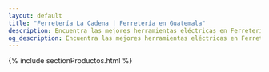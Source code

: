 ```yaml
---
layout: default
title: "Ferretería La Cadena | Ferretería en Guatemala"
description: Encuentra las mejores herramientas eléctricas en Ferretería La Cadena. Ofrecemos una amplia selección de soldadoras, compresores y maquinarias para carpintería a precios competitivos en Guatemala.
og_description: Encuentra las mejores herramientas eléctricas en Ferretería La Cadena. Ofrecemos una amplia selección de soldadoras, compresores y maquinarias para carpintería a precios competitivos en Guatemala.
---
```

{% include sectionProductos.html %}